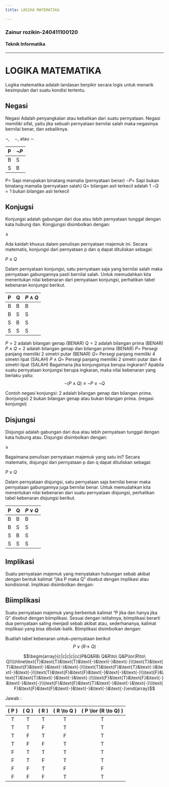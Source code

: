 ```yaml
---
title: LOGIKA MATEMATIKA

---
```


### Zainur rozikin-240411100120
#### Teknik Informatika
---
# LOGIKA MATEMATIKA
Logika matematika adalah landasan berpikir secara logis untuk menarik kesimpulan dari suatu kondisi tertentu.
## Negasi 
Negasi Adalah penyangkalan atau kebalikan dari suatu pernyataan. Negasi memiliki sifat, yaitu jika sebuah pernyataan bernilai salah maka negasinya bernilai benar, dan sebaliknya.

$\neg, \quad-$, atau $\sim$

 | P |     $\neg P$
| -------- | -------- | 
| B     |     S     |
| S     |     B     |

$\mathrm{P}=$ Sapi merupakan binatang mamalia (pernyataan benar)
$\neg P=$ Sapi bukan binatang mamalia (pernyataan salah)
$\mathrm{Q}=$ bilangan asli terkecil adalah 1
$\neg Q=1$ bukan bilangan asli terkecil

## Konjugsi

Konjungsi adalah gabungan dari dua atau lebih pernyataan tunggal dengan kata hubung dan. Kongjungsi disimbolkan dengan:

$\wedge$

Ada kaidah khusus dalam penulisan pernyataan majemuk ini. Secara matematis, konjungsi dari pernyataan p dan q dapat dituliskan sebagai:

$P \wedge Q$

Dalam pernyataan konjungsi, satu pernyataan saja yang bernilai salah maka pernyataan gabungannya pasti bernilai salah. Untuk memudahkan kita menentukan nilai kebenaran dari pernyataan konjungsi, perhatikan tabel kebenaran konjungsi berikut.


| P | Q | $P \wedge Q$ |
| -------- | -------- | -------- |
| B     | B     | B     |
| B     | S     | S     |
| S     | B     | S     |
| S     | S     | S     |

$P=2$ adalah bilangan genap (BENAR)
$\mathrm{Q}=2$ adalah bilangan prima (BENAR)
$P \wedge Q=2$ adalah bilangan genap dan bilangan prima (BENAR)
$P=$ Persegi panjang memiliki 2 simetri putar (BENAR)
$Q=$ Persegi panjang memiliki 4 simetri lipat (SALAH)
$P \wedge Q=$ Persegi panjang memiliki 2 simetri putar dan 4 simetri lipat (SALAH)
Bagaimana jika konjungsinya berupa ingkaran? Apabila suatu pernyataan konjungsi berupa ingkaran, maka nilai kebenaran yang berlaku yaitu:
$$
\neg(P \wedge Q) \equiv \neg P \vee \neg Q
$$

Contoh negasi konjungsi:
2 adalah bilangan genap dan bilangan prima. (konjungsi)
2 bukan bilangan genap atau bukan bilangan prima. (negasi konjungsi)
## Disjungsi

Disjungsi adalah gabungan dari dua atau lebih pernyataan tunggal dengan kata hubung atau. Disjungsi disimbolkan dengan:

 $\vee$
 
 Bagaimana penulisan pernyataan majemuk yang satu ini? Secara matematis, disjungsi dari pernyataan p dan q dapat dituliskan sebagai:
 
$P \vee Q$

Dalam pernyataan disjungsi, satu pernyataan saja bernilai benar maka pernyataan gabungannya juga bernilai benar. Untuk memudahkan kita menentukan nilai kebenaran dari suatu pernyataan disjungsi, perhatikan tabel kebenaran disjungsi berikut.

| P | Q | $P \vee Q$ |
| -------- | -------- | -------- |
| B     | B     | B     |
| B     | S     | S     |
| S     | B     | S     |
| S     | S     | S     |
 
## Implikasi

Suatu pernyataan majemuk yang menyatakan hubungan sebab akibat dengan bentuk kalimat “jika P maka Q” disebut dengan implikasi atau kondisional. Implikasi disimbolkan dengan:

## Biimplikasi

Suatu pernyataan majemuk yang berbentuk kalimat “P jika dan hanya jika Q” disebut dengan biimplikasi. Sesuai dengan istilahnya, biimplikasi berarti dua pernyataan saling menjadi sebab akibat atau, sederhananya, kalimat implikasi yang bisa dibolak-balik. Biimplikasi disimbolkan dengan:






Buatlah tabel kebenaran untuk~pernyataan berikut $$P\lor(R\to\ Q)$$


$$\begin{array}{c|c|c|c|cc}P&Q&R&\ Q&R\to\ Q&P\lor(R\to\ Q)\\\hline\text{Т}&\text{Т}&\text{Т}&\text{-}&\text{-}&\text{-}\\\text{Т}&\text{Т}&\text{F}&\text{-}&\text{-}&\text{-}\\\text{T}&\text{F}&\text{T}&\text{-}&\text{-}&\text{-}\\\text{T}&\text{F}&\text{F}&\text{-}&\text{-}&\text{-}\\\text{F}&\text{T}&\text{T}&\text{-}&\text{-}&\text{-}\\\text{F}&\text{T}&\text{F}&\text{-}&\text{-}&\text{-}\\\text{F}&\text{F}&\text{T}&\text{-}&\text{-}&\text{-}\\\text{F}&\text{F}&\text{F}&\text{-}&\text{-}&\text{-}&\text{-}\end{array}$$


Jawab :


| \( P \) | \( Q \) | \( R \) | \( R \to Q \) | \( P \lor (R \to Q) \) |
|:-------:|:-------:|:-------:|:-------------:|:---------------------:|
|    T    |    T    |    T    |       T       |           T           |
|    T    |    T    |    F    |       T       |           T           |
|    T    |    F    |    T    |       F       |           T           |
|    T    |    F    |    F    |       T       |           T           |
|    F    |    T    |    T    |       T       |           T           |
|    F    |    T    |    F    |       T       |           T           |
|    F    |    F    |    T    |       F       |           F           |
|    F    |    F    |    F    |       T       |           T           |

